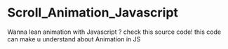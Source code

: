 # Scroll_Animation_Javascript

Wanna lean animation with Javascript ?
check this source code! this code can make u understand about Animation in JS
